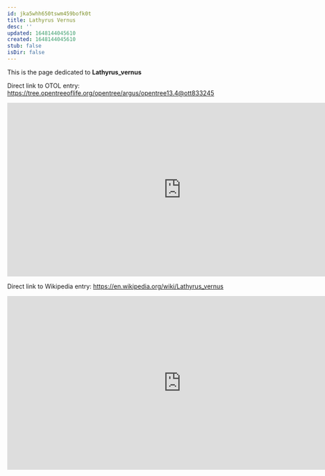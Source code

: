 ```yaml
---
id: jka5whh650tswm459bofk0t
title: Lathyrus Vernus
desc: ''
updated: 1648144045610
created: 1648144045610
stub: false
isDir: false
---
```

This is the page dedicated to **Lathyrus_vernus**


Direct link to OTOL entry: https://tree.opentreeoflife.org/opentree/argus/opentree13.4@ott833245



<html>
    <body>
    <iframe src="https://tree.opentreeoflife.org/opentree/argus/opentree13.4@ott833245"
    width="800" height="400" frameborder="0" allowfullscreen> </iframe>
    </body>
</html>
    


Direct link to Wikipedia entry: https://en.wikipedia.org/wiki/Lathyrus_vernus



<html>
    <body>
    <iframe src="https://en.wikipedia.org/wiki/Lathyrus_vernus"
    width="800" height="400" frameborder="0" allowfullscreen> </iframe>
    </body>
</html>
    
